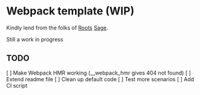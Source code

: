 # Webpack template (WIP)

Kindly lend from the folks of [Roots](https://roots.io) [Sage](https://github.com/roots/sage).

Still a work in progress

## TODO
[ ] Make Webpack HMR working (__webpack_hmr gives 404 not found)
[ ] Extend readme file
[ ] Clean up default code
[ ] Test more scenarios
[ ] Add CI script